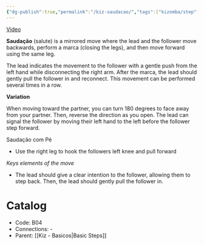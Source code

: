 ```yaml
---
{"dg-publish":true,"permalink":"/kiz-saudacao/","tags":["kizomba/step"],"created":"2024-09-16T15:48:23.346-04:00","updated":"2025-06-05T09:17:11.416-04:00"}
---
```



[Video](https://youtu.be/VK2sUl-EPbA)

**Saudação** (salute) is a mirrored move where the lead and the follower move backwards, perform a marca (closing the legs), and then move forward using the same leg.

The lead indicates the movement to the follower with a gentle push from the left hand while disconnecting the right arm. After the marca, the lead should gently pull the follower in and reconnect. This movement can be performed several times in a row.

**Variation**

When moving toward the partner, you can turn 180 degrees to face away from your partner. Then, reverse the direction as you open. The lead can signal the follower by moving their left hand to the left before the follower step forward.

Saudação com Pé
- Use the right leg to hook the followers left knee and pull forward

*Keys elements of the move*
- The lead should give a clear intention to the follower, allowing them to step back. Then, the lead should gently pull the follower in.

# Catalog

- Code: B04
- Connections: -
- Parent: [[Kiz - Basicos\|Basic Steps]]
